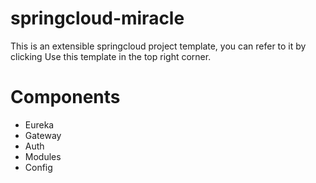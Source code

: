 # springcloud-miracle
This is an extensible springcloud project template, you can refer to it by clicking Use this template in the top right corner.

# Components
- Eureka
- Gateway
- Auth
- Modules
- Config